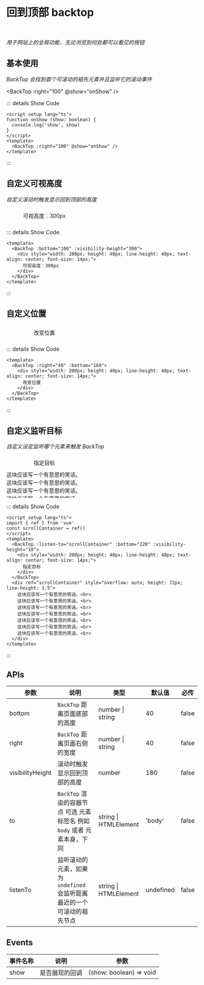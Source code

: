 # 回到顶部 backtop

<br/>

*用于网站上的全局功能，无论浏览到何处都可以看见的按钮*

<script setup lang="ts">
import { ref } from 'vue'
function onShow (show: boolean) {
  console.log('show', show)
}
const scrollContainer = ref()
</script>

## 基本使用

*BackTop 会找到首个可滚动的祖先元素并且监听它的滚动事件*

<BackTop :right="100" @show="onShow" />

::: details Show Code

```vue
<script setup lang="ts">
function onShow (show: boolean) {
  console.log('show', show)
}
</script>
<template>
  <BackTop :right="100" @show="onShow" />
</template>
```

:::

## 自定义可视高度

*自定义滚动时触发显示回到顶部的高度*

<BackTop :bottom="100" :visibility-height="300">
  <div style="width: 200px; height: 40px; line-height: 40px; text-align: center; font-size: 14px;">
    可视高度：300px
  </div>
</BackTop>

::: details Show Code

```vue
<template>
  <BackTop :bottom="100" :visibility-height="300">
    <div style="width: 200px; height: 40px; line-height: 40px; text-align: center; font-size: 14px;">
      可视高度：300px
    </div>
  </BackTop>
</template>
```

:::

## 自定义位置

<BackTop :right="40" :bottom="160">
  <div style="width: 200px; height: 40px; line-height: 40px; text-align: center; font-size: 14px;">
    改变位置
  </div>
</BackTop>

::: details Show Code

```vue
<template>
  <BackTop :right="40" :bottom="160">
    <div style="width: 200px; height: 40px; line-height: 40px; text-align: center; font-size: 14px;">
      改变位置
    </div>
  </BackTop>
</template>
```

:::

## 自定义监听目标

*自定义设定监听哪个元素来触发 BackTop*

<BackTop :listen-to="scrollContainer" :bottom="220" :visibility-height="10">
  <div style="width: 200px; height: 40px; line-height: 40px; text-align: center; font-size: 14px;">
    指定目标
  </div>
</BackTop>
<div ref="scrollContainer" style="overflow: auto; height: 72px; line-height: 1.5">
  这块应该写一个有意思的笑话。<br>
  这块应该写一个有意思的笑话。<br>
  这块应该写一个有意思的笑话。<br>
  这块应该写一个有意思的笑话。<br>
  这块应该写一个有意思的笑话。<br>
  这块应该写一个有意思的笑话。<br>
  这块应该写一个有意思的笑话。<br>
</div>

::: details Show Code

```vue
<script setup lang="ts">
import { ref } from 'vue'
const scrollContainer = ref()
</script>
<template>
  <BackTop :listen-to="scrollContainer" :bottom="220" :visibility-height="10">
    <div style="width: 200px; height: 40px; line-height: 40px; text-align: center; font-size: 14px;">
      指定目标
    </div>
  </BackTop>
  <div ref="scrollContainer" style="overflow: auto; height: 72px; line-height: 1.5">
    这块应该写一个有意思的笑话。<br>
    这块应该写一个有意思的笑话。<br>
    这块应该写一个有意思的笑话。<br>
    这块应该写一个有意思的笑话。<br>
    这块应该写一个有意思的笑话。<br>
    这块应该写一个有意思的笑话。<br>
    这块应该写一个有意思的笑话。<br>
  </div>
</template>
```

:::

## APIs

参数 | 说明 | 类型 | 默认值 | 必传
-- | -- | -- | -- | --
bottom | `BackTop` 距离页面底部的高度 | number &#124; string | 40 | false
right | `BackTop` 距离页面右侧的宽度 | number &#124; string | 40 | false
visibilityHeight | 滚动时触发显示回到顶部的高度 | number | 180 | false
to | `BackTop` 渲染的容器节点 可选 元素标签名 例如 `body` 或者 元素本身，下同 | string &#124; HTMLElement | 'body' | false
listenTo | 监听滚动的元素，如果为 `undefined` 会监听距离最近的一个可滚动的祖先节点 | string &#124; HTMLElement | undefined | false

## Events

事件名称 | 说明 | 参数
-- | -- | --
show | 是否展现的回调 | (show: boolean) => void
